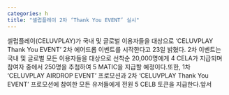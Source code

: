 ```yaml
---
categories: h
title: "셀럽플레이 2차 ‘Thank You EVENT’ 실시"
---
```

셀럽플레이(CELUVPLAY)가 국내 및 글로벌 이용자들을 대상으로 ‘CELUVPLAY Thank You EVENT’ 2차 에어드롭 이벤트를 시작한다고 23일 밝혔다. 2차 이벤트는 국내 및 글로벌 모든 이용자들을 대상으로 선착순 20,000명에게 4 CELA가 지급되며 참여자 중에서 250명을 추첨하여 5 MATIC을 지급할 예정이다.또한, 1차 ‘CELUVPLAY AIRDROP EVENT’ 프로모션과 2차 ‘CELUVPLAY Thank You EVENT’ 프로모션에 참여한 모든 유저들에게 전원 5 CELB 토큰을 지급한다.앞서